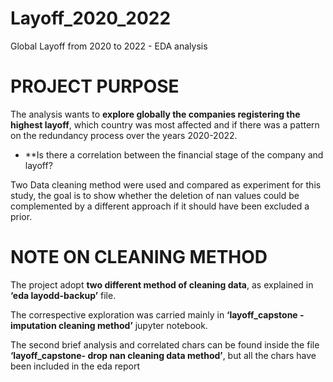 # Layoff_2020_2022
Global Layoff from 2020 to 2022 -  EDA analysis

# PROJECT PURPOSE

The analysis wants to __explore globally the companies registering the highest layoff__, which country was most affected and if there was a pattern on the redundancy process over the years 2020-2022.

* **Is there a correlation between the financial stage of the company and layoff?

Two Data cleaning method were used and compared as experiment for this study, the goal is to show whether the deletion of nan values could be complemented by a different approach if it should have been excluded a prior.


# NOTE ON CLEANING METHOD 

The project adopt __two different method of cleaning data__, as explained in __‘eda layodd-backup’__ file.

The correspective exploration was carried mainly in __‘layoff_capstone - imputation cleaning method’__ jupyter notebook.

The second brief analysis and correlated chars can be found inside the file __‘layoff_capstone- drop nan cleaning  data method’__, but all the chars have been included in the eda report
